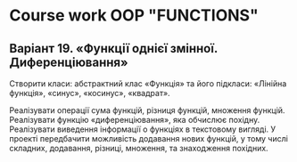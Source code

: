 # Course work OOP "FUNCTIONS"

## Варіант 19. «Функції однієї змінної. Диференціювання»

Створити класи: абстрактний клас «Функція» та його
підкласи: «Лінійна функція», «синус», «косинус», «квадрат».

Реалізувати операції сума функцій, різниця функцій,
множення функцій. Реалізувати функцію «диференціювання», яка обчислює
похідну. Реалізувати виведення інформації о функціях в текстовому вигляді.
У проекті передбачити можливість додавання нових функцій, у тому числі
складних, додавання, різниці, множення, та знаходження похідних.

